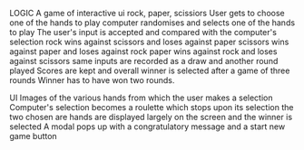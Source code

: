 LOGIC
A game of interactive ui rock, paper, scissiors
User gets to choose one of the hands to play
computer randomises and selects one of the hands to play
The user's input is accepted and compared with the computer's selection
rock wins against scissors and loses against paper
scissors wins against paper and loses against rock
paper wins against rock and loses against scissors
same inputs are recorded as a draw and another round played
Scores are kept and overall winner is selected after a game of three rounds
Winner has to have won two rounds.

UI
Images of the various hands from which the user makes a selection
Computer's selection becomes a roulette which stops upon its selection
the two chosen are hands  are displayed largely on the screen and the winner is selected
A modal pops up with a congratulatory message and a start new game button

